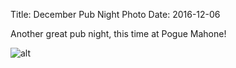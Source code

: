 Title: December Pub Night Photo
Date: 2016-12-06

Another great pub night, this time at Pogue Mahone! 

![alt]({filename}/images/pubnightdec16.jpg)

